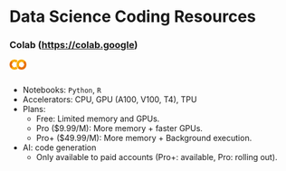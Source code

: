 # Data Science Coding Resources

### Colab (https://colab.google)
<img draggable="false" src="/image/colab_icon.png" alt="" style="width: 6%; padding-bottom:10px; pointer-events:none"/>

- Notebooks: `Python`, `R`
- Accelerators: CPU, GPU (A100, V100, T4), TPU
- Plans:
  - Free: Limited memory and GPUs.
  - Pro ($9.99/M): More memory + faster GPUs.
  - Pro+ ($49.99/M): More memory + Background execution.
- AI: code generation
  - Only available to paid accounts (Pro+: available, Pro: rolling out).
